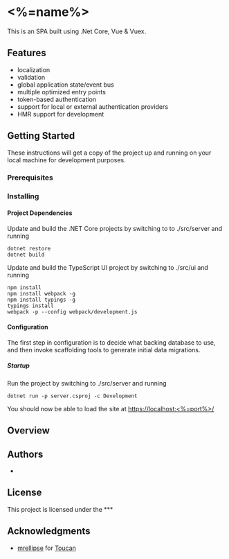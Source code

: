 # <%=name%>

This is an SPA built using .Net Core, Vue & Vuex.

## Features
* localization
* validation
* global application state/event bus
* multiple optimized entry points
* token-based authentication
* support for local or external authentication providers
* HMR support for development

## Getting Started

These instructions will get a copy of the project up and running on your local machine for development purposes.

### Prerequisites


### Installing


#### Project Dependencies
Update and build the .NET Core projects by switching to to ./src/server and running

```DOS
dotnet restore
dotnet build
```

Update and build the TypeScript UI project by switching to ./src/ui and running

```DOS
npm install
npm install webpack -g
npm install typings -g
typings install
webpack -p --config webpack/development.js
```
#### Configuration

The first step in configuration is to decide what backing database to use, and then invoke scaffolding tools to generate initial data migrations.

##### Startup
Run the project by switching to ./src/server and running

```DOS
dotnet run -p server.csproj -c Development
```
You should now be able to load the site at [https://localhost:<%=port%>/](https://localhost:<%=port%>/) 


## Overview


## Authors

* 

## License

This project is licensed under the ***

## Acknowledgments

* [mrellipse](https://github.com/mrellipse) for [Toucan](https://github.com/mrellipse/toucan)

